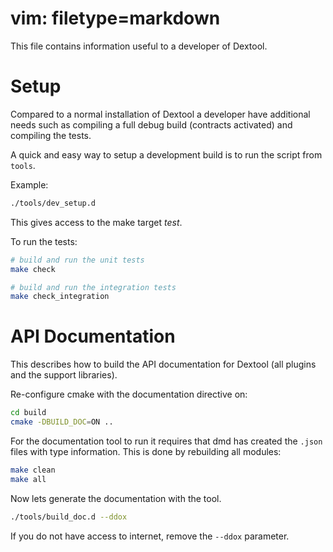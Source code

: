 # vim: filetype=markdown

This file contains information useful to a developer of Dextool.

# Setup

Compared to a normal installation of Dextool a developer have additional needs
such as compiling a full debug build (contracts activated) and compiling the
tests.

A quick and easy way to setup a development build is to run the script from
`tools`.

Example:
```sh
./tools/dev_setup.d
```

This gives access to the make target _test_.

To run the tests:
```sh
# build and run the unit tests
make check

# build and run the integration tests
make check_integration
```

# API Documentation

This describes how to build the API documentation for Dextool (all plugins and the support libraries).

Re-configure cmake with the documentation directive on:
```sh
cd build
cmake -DBUILD_DOC=ON ..
```

For the documentation tool to run it requires that dmd has created the `.json` files with type information. This is done by rebuilding all modules:
```sh
make clean
make all
```

Now lets generate the documentation with the tool.
```sh
./tools/build_doc.d --ddox
```

If you do not have access to internet, remove the `--ddox` parameter.
